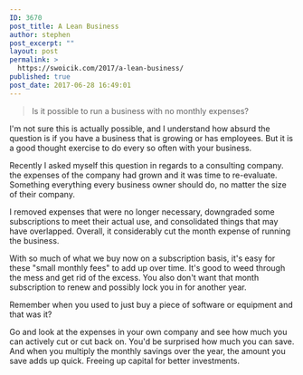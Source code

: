 ```yaml
---
ID: 3670
post_title: A Lean Business
author: stephen
post_excerpt: ""
layout: post
permalink: >
  https://swoicik.com/2017/a-lean-business/
published: true
post_date: 2017-06-28 16:49:01
---
```

<blockquote>Is it possible to run a business with no monthly expenses?</blockquote>
I'm not sure this is actually possible, and I understand how absurd the question is if you have a business that is growing or has employees. But it is a good thought exercise to do every so often with your business.

Recently I asked myself this question in regards to a consulting company. the expenses of the company had grown and it was time to re-evaluate. Something everything every business owner should do, no matter the size of their company.

I removed expenses that were no longer necessary, downgraded some subscriptions to meet their actual use, and consolidated things that may have overlapped. Overall, it considerably cut the month expense of running the business.

With so much of what we buy now on a subscription basis, it's easy for these "small monthly fees" to add up over time. It's good to weed through the mess and get rid of the excess. You also don't want that month subscription to renew and possibly lock you in for another year.

Remember when you used to just buy a piece of software or equipment and that was it?

Go and look at the expenses in your own company and see how much you can actively cut or cut back on. You'd be surprised how much you can save. And when you multiply the monthly savings over the year, the amount you save adds up quick. Freeing up capital for better investments.